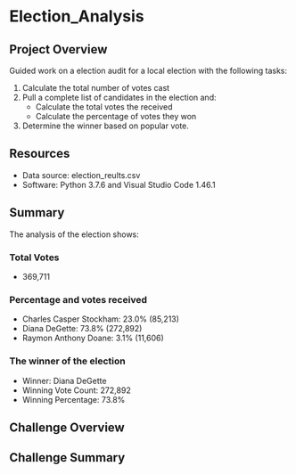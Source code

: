 # Election_Analysis
## Project Overview
Guided work on a election audit for a local election with the following tasks:
  1. Calculate the total number of votes cast
  2. Pull a complete list of candidates in the election and:
     - Calculate the total votes the received
     - Calculate the percentage of votes they won
  3. Determine the winner based on popular vote.

## Resources
  - Data source: election_reults.csv
  - Software: Python 3.7.6 and Visual Studio Code 1.46.1

## Summary

The analysis of the election shows:
### Total Votes 
  - 369,711
### Percentage and votes received
  - Charles Casper Stockham: 23.0% (85,213)
  - Diana DeGette: 73.8% (272,892)
  - Raymon Anthony Doane: 3.1% (11,606)
### The winner of the election 
  - Winner: Diana DeGette
  - Winning Vote Count: 272,892
  - Winning Percentage: 73.8%

## Challenge Overview
## Challenge Summary

